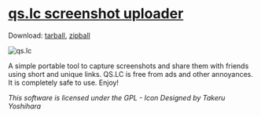[qs.lc screenshot uploader]("http://qs.lc")
=========================
Download: [tarball]("https://api.github.com/repos/qaisjp/qs.lc/tarball"), [zipball]("https://github.com/qaisjp/qs.lc/archive/master.zip")

![qs.lc](http://qs.lc/s/img/image_slide2.png)


A simple portable tool to capture screenshots and share them with friends using short and unique links. QS.LC is free from ads and other annoyances.
It is completely safe to use. Enjoy!


*This software is licensed under the GPL - Icon Designed by Takeru Yoshihara*

